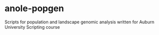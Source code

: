 # anole-popgen
Scripts for population and landscape genomic analysis written for Auburn University Scripting course
